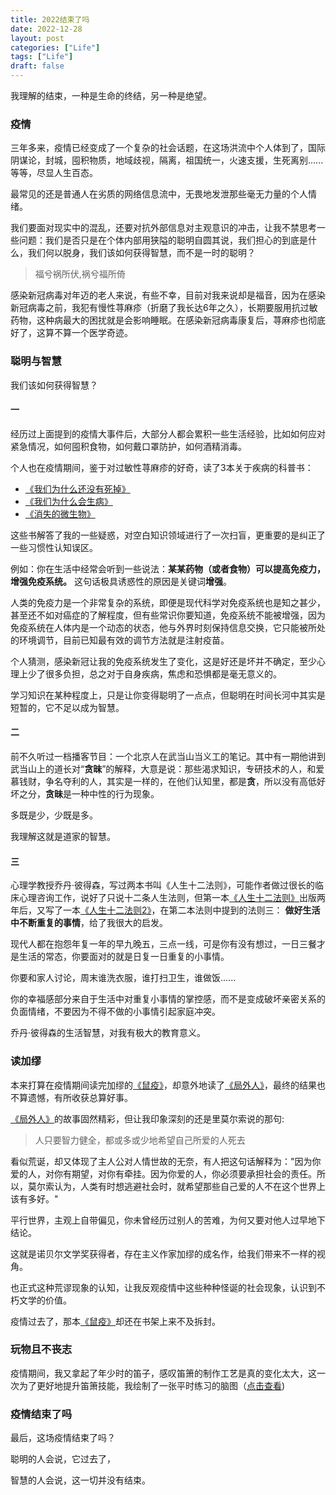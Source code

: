 ```yaml
---
title: 2022结束了吗
date: 2022-12-28
layout: post
categories: ["Life"]
tags: ["Life"]
draft: false
---
```


我理解的结束，一种是生命的终结，另一种是绝望。

### 疫情

三年多来，疫情已经变成了一个复杂的社会话题，在这场洪流中个人体到了，国际阴谋论，封城，囤积物质，地域歧视，隔离，祖国统一，火速支援，生死离别......等等，尽显人生百态。

最常见的还是普通人在劣质的网络信息流中，无畏地发泄那些毫无力量的个人情绪。

我们要面对现实中的混乱，还要对抗外部信息对主观意识的冲击，让我不禁思考一些问题：我们是否只是在个体内部用狭隘的聪明自圆其说，我们担心的到底是什么，我们何以脱身，我们该如何获得智慧，而不是一时的聪明？


> 福兮祸所伏,祸兮福所倚


感染新冠病毒对年迈的老人来说，有些不幸，目前对我来说却是福音，因为在感染新冠病毒之前，我犯有慢性荨麻疹（折磨了我长达6年之久），长期要服用抗过敏药物，这种病最大的困扰就是会影响睡眠。在感染新冠病毒康复后，荨麻疹也彻底好了，这算不算一个医学奇迹。

### 聪明与智慧

我们该如何获得智慧？

#### 一

经历过上面提到的疫情大事件后，大部分人都会累积一些生活经验，比如如何应对紧急情况，如何囤积食物，如何戴口罩防护，如何酒精消毒。

个人也在疫情期间，鉴于对过敏性荨麻疹的好奇，读了3本关于疾病的科普书：

- [《我们为什么还没有死掉》](https://book.douban.com/subject/34835117/)
- [《我们为什么会生病》](https://book.douban.com/subject/30164677/)
- [《消失的微生物》](https://book.douban.com/subject/26837082/)

这些书解答了我的一些疑惑，对空白知识领域进行了一次扫盲，更重要的是纠正了一些习惯性认知误区。

例如：你在生活中经常会听到一些说法：**某某药物（或者食物）可以提高免疫力，增强免疫系统。** 这句话极具诱惑性的原因是关键词**增强**。

人类的免疫力是一个非常复杂的系统，即便是现代科学对免疫系统也是知之甚少，甚至还不如对癌症的了解程度，但有些常识你要知道，免疫系统不能被增强，因为免疫系统在人体内是一个动态的状态，他与外界时刻保持信息交换，它只能被所处的环境调节，目前已知最有效的调节方法就是注射疫苗。

个人猜测，感染新冠让我的免疫系统发生了变化，这是好还是坏并不确定，至少心理上少了很多负担，总之对于自身疾病，焦虑和恐惧都是毫无意义的。

学习知识在某种程度上，只是让你变得聪明了一点点，但聪明在时间长河中其实是短暂的，它不足以成为智慧。

#### 二

前不久听过一档播客节目：一个北京人在武当山当义工的笔记。其中有一期他讲到武当山上的道长对“**贪昧**”的解释，大意是说：那些渴求知识，专研技术的人，和爱慕钱财，争名夺利的人，其实是一样的，在他们认知里，都是**贪**，所以没有高低好坏之分，**贪昧**是一种中性的行为现象。

多既是少，少既是多。

我理解这就是道家的智慧。

#### 三

心理学教授乔丹·彼得森，写过两本书叫《人生十二法则》，可能作者做过很长的临床心理咨询工作，说好了只说十二条人生法则，但第一本[《人生十二法则》](https://book.douban.com/subject/34870933/)出版两年后，又写了一本[《人生十二法则2》](https://book.douban.com/subject/35811557/)，在第二本法则中提到的法则三： **做好生活中不断重复的事情**，给了我很大的启发。

现代人都在抱怨年复一年的早九晚五，三点一线，可是你有没有想过，一日三餐才是生活的常态，你要面对的就是日复一日重复的小事情。

你要和家人讨论，周末谁洗衣服，谁打扫卫生，谁做饭......

你的幸福感部分来自于生活中对重复小事情的掌控感，而不是变成破坏亲密关系的负面情绪，不要因为不得不做的小事情引起家庭冲突。

乔丹·彼得森的生活智慧，对我有极大的教育意义。

### 读加缪

本来打算在疫情期间读完加缪的[《鼠疫》](https://book.douban.com/subject/24257229/)，却意外地读了[《局外人》](https://book.douban.com/subject/35308997/)，最终的结果也不算遗憾，有所收获总算好事。

[《局外人》](https://book.douban.com/subject/35308997/)的故事固然精彩，但让我印象深刻的还是里莫尔索说的那句:

> 人只要智力健全，都或多或少地希望自己所爱的人死去

看似荒诞，却又体现了主人公对人情世故的无奈，有人把这句话解释为："因为你爱的人，对你有期望，对你有牵挂。因为你爱的人，你必须要承担社会的责任。所以，莫尔索认为，人类有时想逃避社会时，就希望那些自己爱的人不在这个世界上该有多好。"

平行世界，主观上自带偏见，你未曾经历过别人的苦难，为何又要对他人过早地下结论。

这就是诺贝尔文学奖获得者，存在主义作家加缪的成名作，给我们带来不一样的视角。

也正式这种荒谬现象的认知，让我反观疫情中这些种种怪诞的社会现象，认识到不朽文学的价值。

疫情过去了，那本[《鼠疫》](https://book.douban.com/subject/24257229/)却还在书架上来不及拆封。

### 玩物且不丧志

疫情期间，我又拿起了年少时的笛子，感叹笛箫的制作工艺是真的变化太大，这一次为了更好地提升笛箫技能，我绘制了一张平时练习的脑图（[点击查看](https://www.processon.com/view/link/63c284563a516b02683edc48))

### 疫情结束了吗

最后，这场疫情结束了吗？

聪明的人会说，它过去了，

智慧的人会说，这一切并没有结束。
